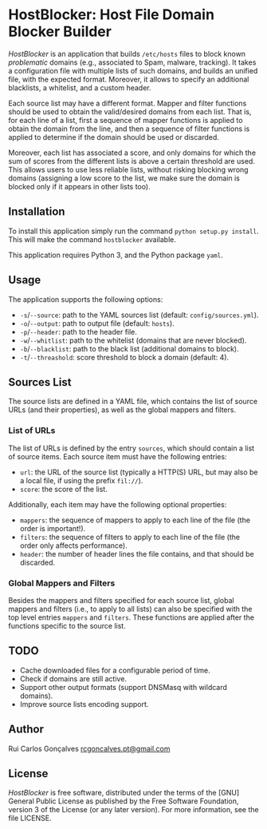 # HostBlocker: Host File Domain Blocker Builder

*HostBlocker* is an application that builds `/etc/hosts` files to block known *problematic* domains (e.g., associated to Spam, malware, tracking).
It takes a configuration file with multiple lists of such domains, and builds an unified file, with the expected format.
Moreover, it allows to specify an additional blacklists, a whitelist, and a custom header.

Each source list may have a different format.
Mapper and filter functions should be used to obtain the valid/desired domains from each list.
That is, for each line of a list, first a sequence of mapper functions is applied to obtain the domain from the line, and then a sequence of filter functions is applied to determine if the domain should be used or discarded.

Moreover, each list has associated a score, and only domains for which the sum of scores from the different lists is above a certain threshold are used.
This allows users to use less reliable lists, without risking blocking wrong domains (assigning a low score to the list, we make sure the domain is blocked only if it appears in other lists too).

## Installation

To install this application simply run the command `python setup.py install`.
This will make the command `hostblocker` available.

This application requires Python 3, and the Python package `yaml`. 

## Usage

The application supports the following options:
- `-s`/`--source`: path to the YAML sources list (default: `config/sources.yml`).
- `-o`/`--output`: path to output file (default: `hosts`).
- `-p`/`--header`: path to the header file.
- `-w`/`--whitlist`: path to the whitelist (domains that are never blocked).
- `-b`/`--blacklist`: path to the black list (additional domains to block).
- `-t`/`--threashold`: score threshold to block a domain (default: 4).


## Sources List

The source lists are defined in a YAML file, which contains the list of source URLs (and their properties), as well as the global mappers and filters.

### List of URLs
The list of URLs is defined by the entry `sources`, which should contain a list of source items.
Each source item must have the following entries:
- `url`: the URL of the source list (typically a HTTP(S) URL, but may also be a local file, if using the prefix `fil://`).
- `score`: the score of the list.

Additionally, each item may have the following optional properties:
- `mappers`: the sequence of mappers to apply to each line of the file (the order is important!).
- `filters`: the sequence of filters to apply to each line of the file (the order only affects performance).
- `header`: the number of header lines the file contains, and that should be discarded.


### Global Mappers and Filters
Besides the mappers and filters specified for each source list, global mappers and filters (i.e., to apply to all lists) can also be specified with the top level entries `mappers` and `filters`.
These functions are applied after the functions specific to the source list.

## TODO
- Cache downloaded files for a configurable period of time.
- Check if domains are still active.
- Support other output formats (support DNSMasq with wildcard domains).
- Improve source lists encoding support.

## Author
Rui Carlos Gonçalves <rcgoncalves.pt@gmail.com>

## License

*HostBlocker* is free software, distributed under the terms of the [GNU] General
Public License as published by the Free Software Foundation,
version 3 of the License (or any later version).  For more information,
see the file LICENSE.
